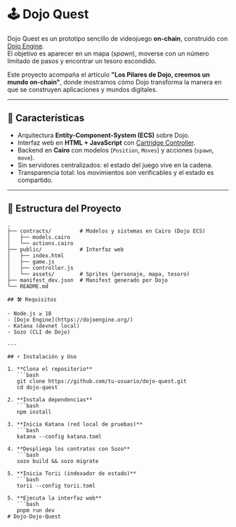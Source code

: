 # 🕹️ Dojo Quest

Dojo Quest es un prototipo sencillo de videojuego **on-chain**, construido con [Dojo Engine](https://dojoengine.org/overview).  
El objetivo es aparecer en un mapa (*spawn*), moverse con un número limitado de pasos y encontrar un tesoro escondido.  

Este proyecto acompaña el artículo **"Los Pilares de Dojo, creemos un mundo on-chain"**, donde mostramos cómo Dojo transforma la manera en que se construyen aplicaciones y mundos digitales.

---

## 🚀 Características

- Arquitectura **Entity-Component-System (ECS)** sobre Dojo.  
- Interfaz web en **HTML + JavaScript** con [Cartridge Controller](https://docs.cartridge.gg/controller/getting-started).  
- Backend en **Cairo** con modelos (`Position`, `Moves`) y acciones (`spawn`, `move`).  
- Sin servidores centralizados: el estado del juego vive en la cadena.  
- Transparencia total: los movimientos son verificables y el estado es compartido.  

---

## 📂 Estructura del Proyecto

```plaintext
.
├── contracts/         # Modelos y sistemas en Cairo (Dojo ECS)
│   ├── models.cairo
│   └── actions.cairo
├── public/            # Interfaz web
│   ├── index.html
│   ├── game.js
│   ├── controller.js
│   └── assets/        # Sprites (personaje, mapa, tesoro)
├── manifest_dev.json  # Manifest generado por Dojo
└── README.md

## 🛠️ Requisitos

- Node.js ≥ 18
- [Dojo Engine](https://dojoengine.org/)
- Katana (devnet local)
- Sozo (CLI de Dojo)

---

## ⚡ Instalación y Uso

1. **Clona el repositorio**
   ```bash
   git clone https://github.com/tu-usuario/dojo-quest.git
   cd dojo-quest

2. **Instala dependencias**
   ```bash
   npm install

3. **Inicia Katana (red local de pruebas)**
   ```bash
   katana --config katana.toml

4. **Despliega los contratos con Sozo**
   ```bash
   sozo build && sozo migrate

5. **Inicia Torii (indexador de estado)**
   ```bash
   torii --config torii.toml

5. **Ejecuta la interfaz web**
   ```bash
   pnpm run dev
# Dojo-Dojo-Quest
